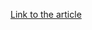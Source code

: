 [Link to the article](https://gi7w0rm.medium.com/cloudeye-from-lnk-to-shellcode-4b5f1d6d877?source=rss-fa7639fc99f0------2)
